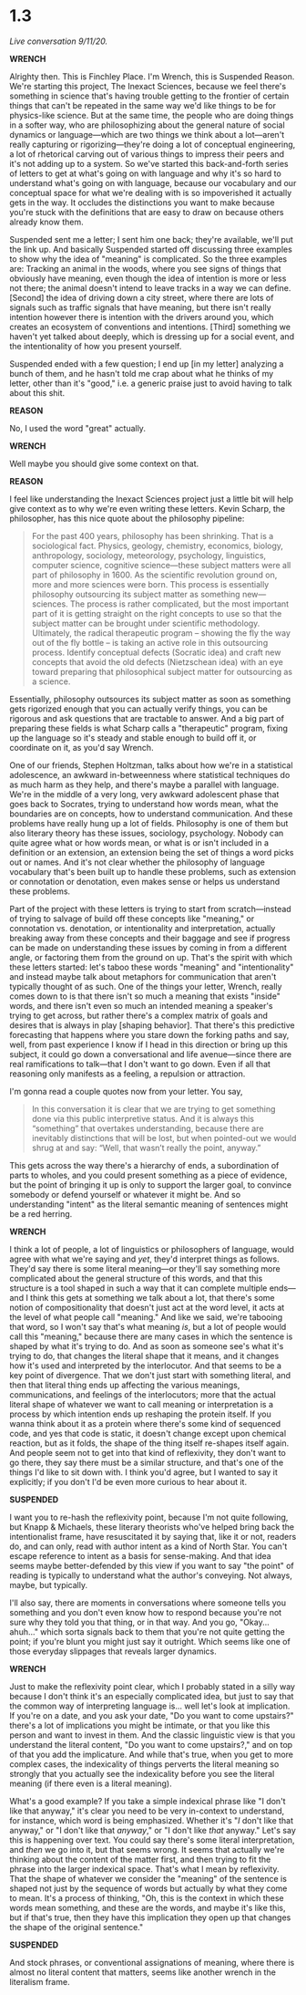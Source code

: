 # 1.3

_Live conversation 9/11/20._

**WRENCH**

Alrighty then. This is Finchley Place. I'm Wrench, this is Suspended Reason. We're starting this project, The Inexact Sciences, because we feel there's something in science that's having trouble getting to the frontier of certain things that can't be repeated in the same way we'd like things to be for physics-like science. But at the same time, the people who are doing things in a softer way, who are philosophizing about the general nature of social dynamics or language—which are two things we think about a lot—aren't really capturing or rigorizing—they're doing a lot of conceptual engineering, a lot of rhetorical carving out of various things to impress their peers and it's not adding up to a system. So we've started this back-and-forth series of letters to get at what's going on with language and why it's so hard to understand what's going on with language, because our vocabulary and our conceptual space for what we're dealing with is so impoverished it actually gets in the way. It occludes the distinctions you want to make because you're stuck with the definitions that are easy to draw on because others already know them. 

Suspended sent me a letter; I sent him one back; they're available, we'll put the link up. And basically Suspended started off discussing three examples to show why the idea of "meaning" is complicated. So the three examples are: Tracking an animal in the woods, where you see signs of things that obviously have meaning, even though the idea of intention is more or less not there; the animal doesn't intend to leave tracks in a way we can define. [Second] the idea of driving down a city street, where there are lots of signals such as traffic signals that have meaning, but there isn't really intention however there is intention with the drivers around you, which creates an ecosystem of conventions and intentions. [Third] something we haven't yet talked about deeply, which is dressing up for a social event, and the intentionality of how you present yourself. 

Suspended ended with a few question; I end up [in my letter] analyzing a bunch of them, and he hasn't told me crap about what he thinks of my letter, other than it's "good," i.e. a generic praise just to avoid having to talk about this shit.

**REASON**

No, I used the word "great" actually.

**WRENCH**

Well maybe you should give some context on that. 

**REASON**

I feel like understanding the Inexact Sciences project just a little bit will help give context as to why we're even writing these letters. Kevin Scharp, the philosopher, has this nice quote about the philosophy pipeline:

> For the past 400 years, philosophy has been shrinking. That is a sociological fact. Physics, geology, chemistry, economics, biology, anthropology, sociology, meteorology, psychology, linguistics, computer science, cognitive science—these subject matters were all part of philosophy in 1600. As the scientific revolution ground on, more and more sciences were born. This process is essentially philosophy outsourcing its subject matter as something new—sciences. The process is rather complicated, but the most important part of it is getting straight on the right concepts to use so that the subject matter can be brought under scientific methodology. Ultimately, the radical therapeutic program – showing the fly the way out of the fly bottle – is taking an active role in this outsourcing process. Identify conceptual defects (Socratic idea) and craft new concepts that avoid the old defects (Nietzschean idea) with an eye toward preparing that philosophical subject matter for outsourcing as a science.

Essentially, philosophy outsources its subject matter as soon as something gets rigorized enough that you can actually verify things, you can be rigorous and ask questions that are tractable to answer. And a big part of preparing these fields is what Scharp calls a "therapeutic" program, fixing up the language so it's steady and stable enough to build off it, or coordinate on it, as you'd say Wrench. 

One of our friends, Stephen Holtzman, talks about how we're in a statistical adolescence, an awkward in-betweenness where statistical techniques do as much harm as they help, and there's maybe a parallel with language. We're in the middle of a very long, very awkward adolescent phase that goes back to Socrates, trying to understand how words mean, what the boundaries are on concepts, how to understand communication. And these problems have really hung up a lot of fields. Philosophy is one of them but also literary theory has these issues, sociology, psychology. Nobody can quite agree what or how words mean, or what is or isn't included in a definition or an extension, an extension being the set of things a word picks out or names. And it's not clear whether the philosophy of language vocabulary that's been built up to handle these problems, such as extension or connotation or denotation, even makes sense or helps us understand these problems. 

Part of the project with these letters is trying to start from scratch—instead of trying to salvage of build off these concepts like "meaning," or connotation vs. denotation, or intentionality and interpretation, actually breaking away from these concepts and their baggage and see if progress can be made on understanding these issues by coming in from a different angle, or factoring them from the ground on up. That's the spirit with which these letters started: let's taboo these words "meaning" and "intentionality" and instead maybe talk about metaphors for communication that aren't typically thought of as such. One of the things your letter, Wrench, really comes down to is that there isn't so much a meaning that exists "inside" words, and there isn't even so much an intended meaning a speaker's trying to get across, but rather there's a complex matrix of goals and desires that is always in play [shaping behavior]. That there's this predictive forecasting that happens where you stare down the forking paths and say, well, from past experience I know if I head in this direction or bring up this subject, it could go down a conversational and life avenue—since there are real ramifications to talk—that I don't want to go down. Even if all that reasoning only manifests as a feeling, a repulsion or attraction.

I'm gonna read a couple quotes now from your letter. You say,

> In this conversation it is clear that we are trying to get something done via this public interpretive status. And it is always this “something” that overtakes understanding, because there are inevitably distinctions that will be lost, but when pointed-out we would shrug at and say: “Well, that wasn’t really the point, anyway.”

This gets across the way there's a hierarchy of ends, a subordination of parts to wholes, and you could present something as a piece of evidence, but the point of bringing it up is only to support the larger goal, to convince somebody or defend yourself or whatever it might be. And so understanding "intent" as the literal semantic meaning of sentences might be a red herring.

**WRENCH**

I think a lot of people, a lot of linguistics or philosophers of language, would agree with what we're saying and _yet_, they'd interpret things as follows. They'd say there is some literal meaning—or they'll say something more complicated about the general structure of this words, and that this structure is a tool shaped in such a way that it can complete multiple ends—and I think this gets at something we talk about a lot, that there's some notion of compositionality that doesn't just act at the word level, it acts at the level of what people call "meaning." And like we said, we're tabooing that word, so I won't say that's what meaning _is_, but a lot of people would call this "meaning," because there are many cases in which the sentence is shaped by what it's trying to do. And as soon as someone see's what it's trying to do, that changes the literal shape that it means, and it changes how it's used and interpreted by the interlocutor. And that seems to be a key point of divergence. That we don't just start with something literal, and then that literal thing ends up affecting the various meanings, communications, and feelings of the interlocutors; more that the actual literal shape of whatever we want to call meaning or interpretation is a process by which intention ends up reshaping the protein itself. If you wanna think about it as a protein where there's some kind of sequenced code, and yes that code is static, it doesn't change except upon chemical reaction, but as it folds, the shape of the thing itself re-shapes itself again. And people seem not to get into that kind of reflexivity, they don't want to go there, they say there must be a similar structure, and that's one of the things I'd like to sit down with. I think you'd agree, but I wanted to say it explicitly; if you don't I'd be even more curious to hear about it.

**SUSPENDED**

I want you to re-hash the reflexivity point, because I'm not quite following, but Knapp & Michaels, these literary theorists who've helped bring back the intentionalist frame, have resuscitated it by saying that, like it or not, readers do, and can only, read with author intent as a kind of North Star. You can't escape reference to intent as a basis for sense-making. And that idea seems maybe better-defended by this view if you want to say "the point" of reading is typically to understand what the author's conveying. Not always, maybe, but typically.

I'll also say, there are moments in conversations where someone tells you something and you don't even know how to respond because you're not sure why they told you that thing, or in that way. And you go, "Okay... ahuh..." which sorta signals back to them that you're not quite getting the point; if you're blunt you might just say it outright. Which seems like one of those everyday slippages that reveals larger dynamics.

**WRENCH**

Just to make the reflexivity point clear, which I probably stated in a silly way because I don't think it's an especially complicated idea, but just to say that the common way of interpreting language is... well let's look at implication. If you're on a date, and you ask your date, "Do you want to come upstairs?" there's a lot of implications you might be intimate, or that you like this person and want to invest in them. And the classic linguistic view is that you understand the literal content, "Do you want to come upstairs?," and on top of that you add the implicature. And while that's true, when you get to more complex cases, the indexicality of things perverts the literal meaning so strongly that you actually see the indexicality before you see the literal meaning (if there even is a literal meaning). 

What's a good example? If you take a simple indexical phrase like "I don't like that anyway," it's clear you need to be very in-context to understand, for instance, which word is being emphasized. Whether it's "_I_ don't like that anyway," or "I don't like that _anyway_," or "I don't like _that_ anyway." Let's say this is happening over text. You could say there's some literal interpretation, and _then_ we go into it, but that seems wrong. It seems that actually we're thinking about the content of the matter first, and then trying to fit the phrase into the larger indexical space. That's what I mean by reflexivity. That the shape of whatever we consider the "meaning" of the sentence is shaped not just by the sequence of words but actually by what they come to mean. It's a process of thinking, "Oh, this is the context in which these words mean something, and these are the words, and maybe it's like this, but if that's true, then they have this implication they open up that changes the shape of the original sentence."

**SUSPENDED**

And stock phrases, or conventional assignations of meaning, where there is almost no literal content that matters, seems like another wrench in the literalism frame.

